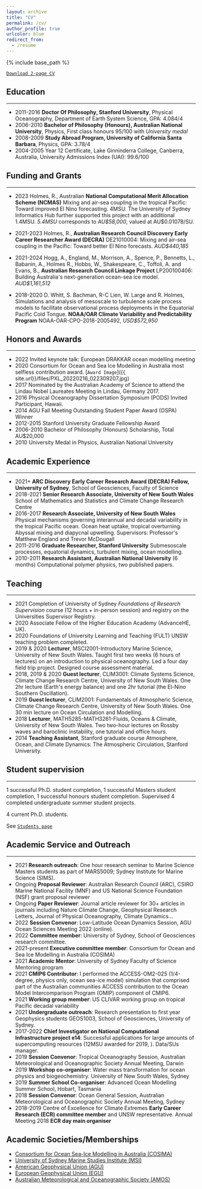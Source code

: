 ```yaml
---
layout: archive
title: "CV"
permalink: /cv/
author_profile: true
urlcolor: blue
redirect_from:
  - /resume
---
```


{% include base_path %}

[`Download 2-page CV`](/files/RyanHolmesCV.pdf)

## Education
___
* 2011-2016 __Doctor Of Philosophy, Stanford University__, Physical Oceanography, Department
  of Earth System Science, GPA: 4.084/4
* 2006-2010 __Bachelor of Philosophy (Honours), Australian
  National University__, Physics, First class honours 95/100 with
  *University medal*
* 2008-2009 __Study Abroad Program, University of California
  Santa Barbara__, Physics, GPA: 3.78/4
* 2004-2005 Year 12 Certificate, Lake Ginninderra College, Canberra,
  Australia, University Admissions Index (UAI): 99.6/100

## Funding and Grants
___

* 2023 Holmes, R., Australian __National Computational Merit
  Allocation Scheme (NCMAS)__ Mixing and air-sea coupling in the
  tropical Pacific: Toward improved El Nino forecasting. 4MSU. The
  University of Sydney Informatics Hub further supported this project
  with an additional 1.4MSU. *5.4MSU* corresponds to *AU\$58,000*,
  valued at AU\$0.01078/SU.

* 2021-2023 Holmes, R., __Australian Research Council Discovery Early
  Career Researcher Award (DECRA)__ DE21010004: Mixing and air-sea
  coupling in the Pacific: Toward better El Nino
  forecasts. *AUD$440,185*
* 2021-2024 Hogg, A., England, M., Morrison, A., Spence, P., Bennetts,
  L., Babanin, A., Holmes R., Hobbs, W., Shakespeare, C., Toffoli,
  A. and Evans, B., __Australian Research Council Linkage Project__
  LP200100406: Building Australia's next-generation ocean-sea ice
  model. *AUD$1,161,512*
* 2018-2020 D. Whitt, S. Bachman, R-C Lien, W. Large and R. Holmes,
  Simulations and analysis of mesoscale to turbulence scale process
  models to facilitate observational process deployments in the
  Equatorial Pacific Cold Tongue. __NOAA/OAR Climate Variability and
  Predictability Program__ NOAA-OAR-CPO-2018-2005492, *USD$572,950*
## Honors and Awards
___
* 2022 Invited keynote talk: European DRAKKAR ocean modelling meeting
* 2020 Consortium for Ocean and Sea Ice Modelling in Australia most
  selfless contribution award. [`Award Image`]({{
  site.url}}/files/PXL_20220216_022309207.jpg)
* 2017 Nominated by the Australian Academy of Science to attend the
  Lindau Nobel Laureates Meeting in Lindau, Germany 2017.
* 2016 Physical Oceanography Dissertation Symposium (PODS) Invited
  Participant, Hawaii.
* 2014 AGU Fall Meeting Outstanding Student Paper Award (OSPA) Winner
* 2012-2015 Stanford University Graduate Fellowship Award
* 2006-2010 Bachelor of Philosophy (Honours) Scholarship, Total AU$20,000
* 2010 University Medal in Physics, Australian National University

## Academic Experience
___
* 2021+ __ARC Discovery Early Career Research Award (DECRA) Fellow,
  University of Sydney__, School of Geosciences, Faculty of Science
* 2018-2021  __Senior Research Associate, University of New South
  Wales__ School of Mathematics and Statistics and Climate Change
  Research Centre
* 2016-2017 __Research Associate, University of New South
  Wales__ Physical mechanisms governing interannual and decadal
  variability in the tropical Pacific ocean. Ocean heat uptake, tropical
  overturning. Abyssal mixing and diapycnal upwelling. Supervisors:
  Professor's Matthew England and Trevor McDougall
* 2011-2016 __Graduate Researcher, Stanford University__ Submesoscale
  processes, equatorial dynamics, turbulent mixing, ocean modelling.
* 2010-2011 __Research Assistant, Australian National
  University__ (6 months) Computational polymer physics, two published papers.

## Teaching
___
* 2021 Completion of University of Sydney *Foundations of Research
  Supervision* course (12 hours + in-person session) and registry on
  the Universities Supervisor Registry.
* 2020 Associate Fellow of the Higher Education Academy (AdvanceHE,
  UK).
* 2020 Foundations of University Learning and Teaching (FULT) UNSW
  teaching problem completed.
* 2019 & 2020 __Lecturer__, MSCI2001-Introductory Marine Science, University
  of New South Wales. Taught first two weeks (6 hours of lectures) on an
  introduction to physical oceanography. Led a four day field trip
  project. Designed course assessment material.
* 2018, 2019 & 2020 __Guest lecturer__, CLIM3001: Climate Systems
  Science, Climate Change Research Centre, University of New South
  Wales. One 2hr lecture (Earth's energy balance) and one 2hr tutorial
  (the El-Nino Southern Oscillation).
* 2019 __Guest lecturer__, CLIM2001: Fundamentals of Atmospheric
  Science, Climate Change Research Centre, University of New South
  Wales. One 30 min lecture on Ocean Circulation and Modelling.
* 2018 __Lecturer__, MATH5285-MATH3261-Fluids, Oceans & Climate,
  University of New South Wales. Two two-hour lectures on Rossby waves
  and baroclinic instability, one tutorial and office hours.
* 2014 __Teaching Assistant__, Stanford graduate course Atmosphere,
  Ocean, and Climate Dynamics: The Atmospheric Circulation, Stanford
  University.

## Student supervision
___

1 successful Ph.D. student completion, 1 successful Masters student
completion, 1 successful honours student completion. Supervised 4
completed undergraduate summer student projects.

4 current Ph.D. students.

See [`Students page`](/students)


## Academic Service and Outreach
___

* 2021 __Research outreach__: One hour research seminar to Marine
  Science Masters students as part of MARS5009; Sydney Institute for
  Marine Science (SIMS).
* Ongoing __Proposal Reviewer__: Australian Research Council (ARC),
  CSIRO Marine National Facility (MNF) and US National Science
  Foundation (NSF) grant proposal reviewer
* Ongoing __Paper Reviewer__: Journal article reviewer for 30+
  articles in journals including Nature Climate Change, Geophysical
  Research Letters, Journal of Physical Oceanography, Climate
  Dynamics...
* 2022 __Session Convenor__: Low-Latitude Ocean Dynamics Session, AGU
  Ocean Sciences Meeting 2022 (online).
* 2022 __Committee member__: University of Sydney, School of
  Geosciences research committee.
* 2021-present __Executive committee member__: Consortium for Ocean and
  Sea Ice Modelling in Australia (COSIMA)
* 2021 __Academic Mentor__: University of Sydney Faculty of Science
  Mentoring program
* 2021 __CMIP6 Contributor__: I performed the ACCESS-OM2-025
  (1/4-degree, physics only, ocean sea-ice model) simulation that
  comprised part of the Australian communities ACCESS contribution to
  the Ocean Model Intercomparison Program (OMIP) component of CMIP6.
* 2021 __Working group member__: US CLIVAR working group on tropical
  Pacific decadal variability
* 2021 __Undergraduate outreach__: Research presentation to first year
  Geophysics students GEOS1003, School of Geosciences, University of
  Sydney.
* 2017-2022 __Chief Investigator on National Computational
  Infrastructure project e14__: Successful applications for large
  amounts of supercomputing resources (12MSU awarded for 2019,
  ). Data/SUs manager.
* 2019 __Session Convenor__: Tropical Oceanography Session, Australian
  Meteorological and Oceanographic Society Annual Meeting, Darwin
* 2019 __Workshop co-organiser__: Water mass transformation for ocean
  physics and biogeochemistry. University of New South Wales, Sydney
* 2019 __Summer School Co-organiser__: Advanced Ocean Modelling
  Summer School, Hobart, Tasmania
* 2018 __Session Convenor__: Ocean General Session, Australian
  Meteorological and Oceanographic Society Annual Meeting, Sydney
* 2018-2019 Centre of Excellence for Climate Extremes __Early Career
  Research (ECR) committee member__ and UNSW representative. Annual
  Meeting 2018 __ECR day main organiser__

## Academic Societies/Memberships
* [Consortium for Ocean Sea-Ice Modelling in Australia (COSIMA)](http://cosima.org.au/)
* [University of Sydney Marine Studies Institute (MSI)](https://marine-science.sydney.edu.au/)
* [American Geophysical Union (AGU)](https://www.agu.org/)
* [European Geophysical Union (EGU)](https://www.egu.eu/)
* [Australian Meteorological and Oceanographic Society (AMOS)](https://www.ametsoc.org/index.cfm/ams/)

